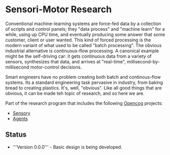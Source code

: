 Sensori-Motor Research
======================
Conventional machine-learning systems are force-fed data by a collection
of scripts and control panels; they "data process" and "machine learn"
for a while, using up CPU time, and eventually producing some answer
that some customer, client or user wanted. This kind of forced
processing is the modern variant of what used to be called "batch
processing". The obvious industrial alternative is continuous-flow
processing. A canonical example might be the self-driving car: it gets
continuous data from a variety of sensors, synthesizes that data, and
arrives at "real-time", millisecond-by-millisecond motor-control
decisions.

Smart engineers have no problem creating both batch and continous-flow
systems. Its a standard engineering task pervasive in industry, from
baking bread to creating plastics. It's, well, "obvious". Like all good
things that are obvious, it can be made teh topic of research, and so
here we are.



Part of the research program that includes the following
[Opencog](https://github.com/opencog/) projects:
* [Sensory](https://github.com/opencog/sensory)
* [Agents](https://github.com/opencog/agents)

Status
------
* '''Version 0.0.0''' - Basic design is being developed.
